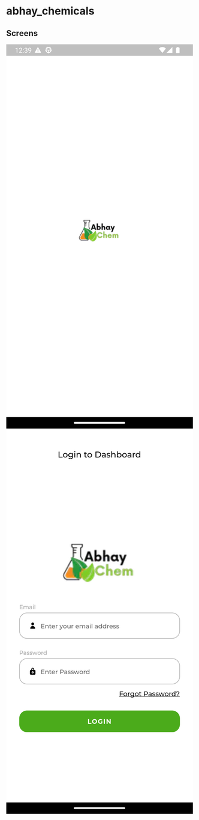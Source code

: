 # abhay_chemicals

## Screens

![Getting Started](./screenshots/splash.png)
![Login Screen](./screenshots/login.png)
